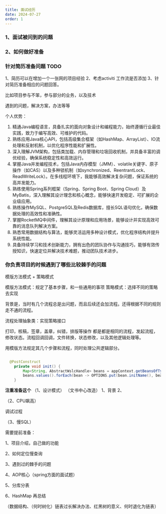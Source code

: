 ```yaml
---
title: 面试经历
date: 2024-07-27
order: 1
---
```


### 1、面试被问到的问题


### 2、如何做好准备



###  针对简历准备问题 TODO

1、简历可以在增加一个一张网的项目经验
2、考虑activiti 工作流是否添加
3、针对简历准备相应的问题回答。

比如项目参与不笨，参与部分的业务，以及技术

遇到的问题，解决方案，办法等等



个人优势：
1. 精通Java编程语言，具备扎实的面向对象设计和编程能力，始终遵循行业最佳实践，致力于编写高效、可维护的代码。
2. 熟练应用Java核心API，包括高级集合框架（如HashMap、ArrayList）、IO流处理和反射机制，以优化程序性能和扩展性。
3. 深入理解JVM架构，包括类加载、内存管理和垃圾回收机制，并具备丰富的调优经验，确保系统稳定性和高效运行。
4. 掌握Java并发编程技术，包括Java内存模型（JMM）、volatile关键字、原子操作（如CAS）以及多种锁机制（如synchronized、ReentrantLock、ReadWriteLock）。在多线程环境下，我能够高效解决复杂问题，保证系统的高并发能力。
5. 熟练使用Spring系列框架（Spring、Spring Boot、Spring Cloud）及MyBatis，深入理解其设计理念和核心概念，能够快速开发稳定、可扩展的企业级应用。
6. 熟练操作MySQL、PostgreSQL及Redis数据库，擅长SQL语句优化，确保数据处理的高效性和准确性。
7. 掌握RocketMQ中间件，理解其设计原理和应用场景，能够设计并实现高效可靠的消息队列解决方案。
8. 熟悉常用数据结构与算法，能够灵活运用多种设计模式，优化程序结构并提升系统性能。
9. 具备持续学习和技术创新能力，拥有出色的团队协作与沟通技巧，能够有效传授知识，快速定位并解决技术难题，推动团队技术进步。

### 你负责项目的时候遇到了哪些比较棘手的问题

模版方法模式 + 策略模式

模版方法模式：规定了基本步骤，和一些通用的事项
策略模式：选择不同的策略去实现


背景是，当时有几个流程总是出问题，而且后续还会加流程。还得根据不同的规则走不通的流程。

流程处理抽象类：实现策略接口

打印，核稿，签章，盖章，纠错，排版等操作  都是都是相同的流程，发起流程，修改状态。流程回调回调，文件转换，状态修改，以及其他逻辑处理等。

用模版方法规定其几个步骤和流程，同时处理公共逻辑部分。

```java

  @PostConstruct
    private void init() {
        Map<String, AbstractWslcHandle> beans = appContext.getBeansOfType(AbstractWslcHandle.class);
        beans.values().forEach(bean -> OPTIONS.put(bean.initName(), bean));
    }

```
**注重准备这个**
（1、设计模式）
（文书中心改造）
1、背景
2、

（2、CPU飙高）

调试过程


（3、慢SQL）



需要提前准备：

1、项目介绍，自己做的功能

2、如何定位慢查询

3、遇到过的棘手的问题

4、AOP核心（spring方面的面试题）

5、分库分表

6、HashMap  再总结

（数据结构、（何时树化）链表过长解决办法、红黑树的意义、何时退化为链表）

